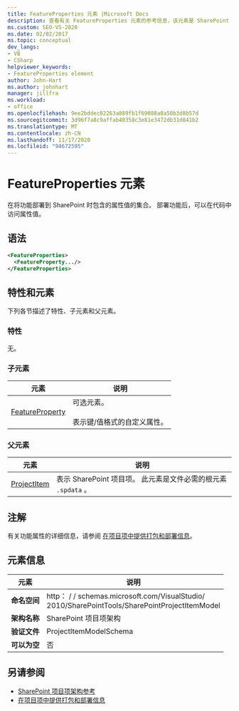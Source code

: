 ```yaml
---
title: FeatureProperties 元素 |Microsoft Docs
description: 查看有关 FeatureProperties 元素的参考信息，该元素是 SharePoint 项目项架构中的一个元素。
ms.custom: SEO-VS-2020
ms.date: 02/02/2017
ms.topic: conceptual
dev_langs:
- VB
- CSharp
helpviewer_keywords:
- FeatureProperties element
author: John-Hart
ms.author: johnhart
manager: jillfra
ms.workload:
- office
ms.openlocfilehash: 9ee2bddec02263a889fb1f69088a8a50b3d8b57d
ms.sourcegitcommit: 3d96f7a8c9affab40358c3e81e3472db31d841b2
ms.translationtype: MT
ms.contentlocale: zh-CN
ms.lasthandoff: 11/17/2020
ms.locfileid: "94672595"
---
```

# <a name="featureproperties-element"></a>FeatureProperties 元素
  在将功能部署到 SharePoint 时包含的属性值的集合。 部署功能后，可以在代码中访问属性值。

## <a name="syntax"></a>语法

```xml
<FeatureProperties>
  <FeatureProperty.../>
</FeatureProperties>
```

## <a name="attributes-and-elements"></a>特性和元素
 下列各节描述了特性、子元素和父元素。

### <a name="attributes"></a>特性
 无。

### <a name="child-elements"></a>子元素

|元素|说明|
|-------------|-----------------|
|[FeatureProperty](../sharepoint/featureproperty-element.md)|可选元素。<br /><br /> 表示键/值格式的自定义属性。|

### <a name="parent-elements"></a>父元素

|元素|说明|
|-------------|-----------------|
|[ProjectItem](../sharepoint/projectitem-element.md)|表示 SharePoint 项目项。 此元素是文件必需的根元素 `.spdata` 。|

## <a name="remarks"></a>注解
 有关功能属性的详细信息，请参阅 [在项目项中提供打包和部署信息](../sharepoint/providing-packaging-and-deployment-information-in-project-items.md)。

## <a name="element-information"></a>元素信息

|元素|说明|
|-------------|-----------------|
|**命名空间**|http： \/ \/ schemas.microsoft.com/VisualStudio/<br>2010/SharePointTools/SharePointProjectItemModel|
|**架构名称**|SharePoint 项目项架构|
|**验证文件**|ProjectItemModelSchema|
|**可以为空**|否|

## <a name="see-also"></a>另请参阅
- [SharePoint 项目项架构参考](../sharepoint/sharepoint-project-item-schema-reference.md)
- [在项目项中提供打包和部署信息](../sharepoint/providing-packaging-and-deployment-information-in-project-items.md)
